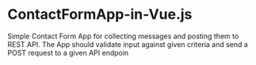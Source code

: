 # ContactFormApp-in-Vue.js
Simple Contact Form App for collecting messages and posting them to REST API. The App should validate input against given criteria and send a POST request to a given API endpoin
